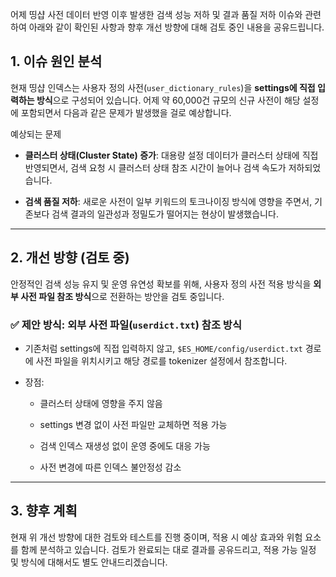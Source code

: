 어제 띵샵 사전 데이터 반영 이후 발생한 검색 성능 저하 및 결과 품질 저하 이슈와 관련하여 아래와 같이 확인된 사항과 향후 개선 방향에 대해 검토 중인 내용을 공유드립니다.

## 1. 이슈 원인 분석

현재 띵샵 인덱스는 사용자 정의 사전(`user_dictionary_rules`)을 **settings에 직접 입력하는 방식**으로 구성되어 있습니다. 어제 약 60,000건 규모의 신규 사전이 해당 설정에 포함되면서 다음과 같은 문제가 발생했을 걸로 예상합니다.

예상되는 문제
- **클러스터 상태(Cluster State) 증가**: 대용량 설정 데이터가 클러스터 상태에 직접 반영되면서, 검색 요청 시 클러스터 상태 참조 시간이 늘어나 검색 속도가 저하되었습니다.
    
- **검색 품질 저하**: 새로운 사전이 일부 키워드의 토크나이징 방식에 영향을 주면서, 기존보다 검색 결과의 일관성과 정밀도가 떨어지는 현상이 발생했습니다.
    

---

## 2. 개선 방향 (검토 중)

안정적인 검색 성능 유지 및 운영 유연성 확보를 위해, 사용자 정의 사전 적용 방식을 **외부 사전 파일 참조 방식**으로 전환하는 방안을 검토 중입니다.

### ✅ 제안 방식: 외부 사전 파일(`userdict.txt`) 참조 방식

- 기존처럼 settings에 직접 입력하지 않고, `$ES_HOME/config/userdict.txt` 경로에 사전 파일을 위치시키고 해당 경로를 tokenizer 설정에서 참조합니다.
    
- 장점:
    
    - 클러스터 상태에 영향을 주지 않음
        
    - settings 변경 없이 사전 파일만 교체하면 적용 가능
        
    - 검색 인덱스 재생성 없이 운영 중에도 대응 가능
        
    - 사전 변경에 따른 인덱스 불안정성 감소
        

---

## 3. 향후 계획

현재 위 개선 방향에 대한 검토와 테스트를 진행 중이며, 적용 시 예상 효과와 위험 요소를 함께 분석하고 있습니다. 검토가 완료되는 대로 결과를 공유드리고, 적용 가능 일정 및 방식에 대해서도 별도 안내드리겠습니다.